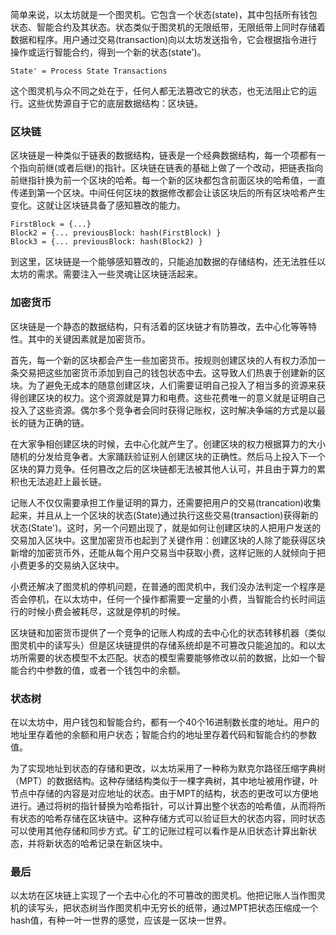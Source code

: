 简单来说，以太坊就是一个图灵机。它包含一个状态(state)，其中包括所有钱包状态、智能合约及其状态。状态类似于图灵机的无限纸带，无限纸带上同时存储着数据和程序。用户通过交易(transaction)向以太坊发送指令，它会根据指令进行操作或运行智能合约，得到一个新的状态(state')。

```
State' = Process State Transactions
```

这个图灵机与众不同之处在于，任何人都无法篡改它的状态，也无法阻止它的运行。这些优势源自于它的底层数据结构：区块链。

### 区块链

区块链是一种类似于链表的数据结构，链表是一个经典数据结构，每一个项都有一个指向前继(或者后继)的指针。区块链在链表的基础上做了一个改动，把链表指向前继指针换为前一个区块的哈希。每一个新的区块都包含前面区块的哈希值，一直传递到第一个区块。中间任何区块的数据修改都会让该区块后的所有区块哈希产生变化。这就让区块链具备了感知篡改的能力。

```
FirstBlock = {...}
Block2 = {... previousBlock: hash(FirstBlock) }
Block3 = {... previousBlock: hash(Block2) }
```

到这里，区块链是一个能够感知篡改的，只能追加数据的存储结构，还无法胜任以太坊的需求。需要注入一些灵魂让区块链活起来。

### 加密货币

区块链是一个静态的数据结构，只有活着的区块链才有防篡改，去中心化等等特性。其中的关键因素就是加密货币。

首先，每一个新的区块都会产生一些加密货币。按规则创建区块的人有权力添加一条交易把这些加密货币添加到自己的钱包状态中去。这导致人们热衷于创建新的区块。为了避免无成本的随意创建区块，人们需要证明自己投入了相当多的资源来获得创建区块的权力。这个资源就是算力和电费。这些花费唯一的意义就是证明自己投入了这些资源。偶尔多个竞争者会同时获得记账权，这时解决争端的方式是以最长的链为正确的链。

在大家争相创建区块的时候，去中心化就产生了。创建区块的权力根据算力的大小随机的分发给竞争者。大家踊跃验证别人创建区块的正确性。然后马上投入下一个区块的算力竞争。任何篡改之后的区块链都无法被其他人认可，并且由于算力的累积也无法追赶上最长链。

记账人不仅仅需要承担工作量证明的算力，还需要把用户的交易(trancation)收集起来，并且从上一个区块的状态(State)通过执行这些交易(transaction)获得新的状态(State')。这时，另一个问题出现了，就是如何让创建区块的人把用户发送的交易加入区块中。这里加密货币也起到了关键作用：创建区块的人除了能获得区块新增的加密货币外，还能从每个用户交易当中获取小费，这样记账的人就倾向于把小费更多的交易纳入区块中。

小费还解决了图灵机的停机问题，在普通的图灵机中，我们没办法判定一个程序是否会停机，在以太坊中，任何一个操作都需要一定量的小费，当智能合约长时间运行的时候小费会被耗尽，这就是停机的时候。

区块链和加密货币提供了一个竞争的记账人构成的去中心化的状态转移机器（类似图灵机中的读写头）但是区块链提供的存储系统却是不可篡改只能追加的。和以太坊所需要的状态模型不太匹配。状态的模型需要能够修改以前的数据，比如一个智能合约中参数的值，或者一个钱包中的余额。

### 状态树

在以太坊中，用户钱包和智能合约，都有一个40个16进制数长度的地址。用户的地址里存着他的余额和用户状态；智能合约的地址里存着代码和智能合约的参数值。

为了实现地址到状态的存储和更改，以太坊采用了一种称为默克尔路径压缩字典树（MPT）的数据结构。这种存储结构类似于一棵字典树，其中地址被用作键，叶节点中存储的内容是对应地址的状态。由于MPT的结构，状态的更改可以方便地进行。通过将树的指针替换为哈希指针，可以计算出整个状态的哈希值，从而将所有状态的哈希存储在区块链中。这种存储方式可以验证巨大的状态内容，同时状态可以使用其他存储和同步方式。矿工的记账过程可以看作是从旧状态计算出新状态，并将新状态的哈希记录在新区块中。

### 最后

以太坊在区块链上实现了一个去中心化的不可篡改的图灵机。他把记账人当作图灵机的读写头，把状态树当作图灵机中无穷长的纸带，通过MPT把状态压缩成一个hash值，有种一叶一世界的感觉，应该是一区块一世界。
